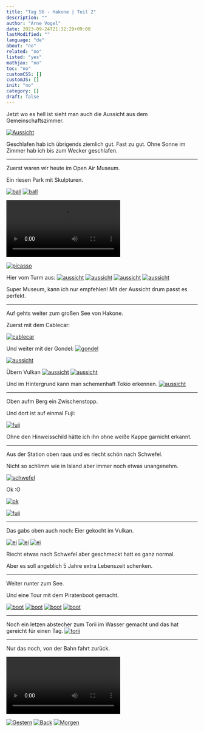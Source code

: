 ```yaml
---
title: "Tag 56 - Hakone | Teil 2"
description: ""
author: "Arne Vogel"
date: 2023-09-24T21:32:29+09:00
lastModified: ""
language: "de"
about: "no"
related: "no"
listed: "yes"
mathjax: "no"
toc: "no"
customCSS: []
customJS: []
init: "no"
category: []
draft: false
---
```


Jetzt wo es hell ist sieht man auch die Aussicht aus dem Gemeinschaftszimmer.

[![Aussicht](aussicht-small.jpg)](aussicht.jpg)

Geschlafen hab ich übrigends ziemlich gut.
Fast zu gut.
Ohne Sonne im Zimmer hab ich bis zum Wecker geschlafen.

---

Zuerst waren wir heute im Open Air Museum.

Ein riesen Park mit Skulpturen.

[![ball](ball-small.jpg)](ball.jpg)
[![ball](wasser-small.jpg)](wasser.jpg)

<video controls src="licht.mp4"></video>

[![picasso](picasso-small.jpg)](picasso.jpg)

Hier vom Turm aus:
[![aussicht](aussicht4-small.jpg)](aussicht4.jpg)
[![aussicht](aussicht5-small.jpg)](aussicht5.jpg)
[![aussicht](aussicht2-small.jpg)](aussicht2.jpg)
[![aussicht](aussicht3-small.jpg)](aussicht3.jpg)

Super Museum, kann ich nur empfehlen!
Mit der Aussicht drum passt es perfekt.

---

Auf gehts weiter zum großen See von Hakone.

Zuerst mit dem Cablecar:

[![cablecar](cablecar-small.jpg)](cablecar.jpg)

Und weiter mit der Gondel: 
[![gondel](gondel-small.jpg)](gondel.jpg)


[![aussicht](aussicht10-small.jpg)](aussicht10.jpg)

Übern Vulkan
[![aussicht](aussicht11-small.jpg)](aussicht11.jpg)
[![aussicht](aussicht13-small.jpg)](aussicht13.jpg)

Und im Hintergrund kann man schemenhaft Tokio erkennen.
[![aussicht](aussicht12-small.jpg)](aussicht12.jpg)

---

Oben aufm Berg ein Zwischenstopp.

Und dort ist auf einmal Fuji:

[![fuji](fuji-small.jpg)](fuji.jpg)

Ohne den Hinweisschild hätte ich ihn ohne weiße Kappe garnicht erkannt.

---

Aus der Station oben raus und es riecht schön nach Schwefel.

Nicht so schlimm wie in Island aber immer noch etwas unangenehm.

[![schwefel](schwefel-small.jpg)](schwefel.jpg)

Ok :O

[![ok](ok-small.jpg)](ok.jpg)

[![fuji](fuji2-small.jpg)](fuji2.jpg)

---

Das gabs oben auch noch: Eier gekocht im Vulkan.

[![ei](ei-small.jpg)](ei.jpg)
[![ei](ei3-small.jpg)](ei3.jpg)
[![ei](ei2-small.jpg)](ei2.jpg)

Riecht etwas nach Schwefel aber geschmeckt hatt es ganz normal.

Aber es soll angeblich 5 Jahre extra Lebenszeit schenken.

---

Weiter runter zum See.

Und eine Tour mit dem Piratenboot gemacht.

[![boot](piratenboot-small.jpg)](piratenboot.jpg)
[![boot](piratenboot2-small.jpg)](piratenboot2.jpg)
[![boot](piratenboot3-small.jpg)](piratenboot3.jpg)
[![boot](piratenboot4-small.jpg)](piratenboot4.jpg)

---

Noch ein letzen abstecher zum Torii im Wasser gemacht und das hat gereicht für einen Tag.
[![torii](torii-small.jpg)](torii.jpg)

---

Nur das noch, von der Bahn fahrt zurück.

<video controls src="bahn.mp4"></video>


[![Gestern](../left.png)](../tag-55) [![Back](../back.png)](..) [![Morgen](../right.png)](../tag-57)
